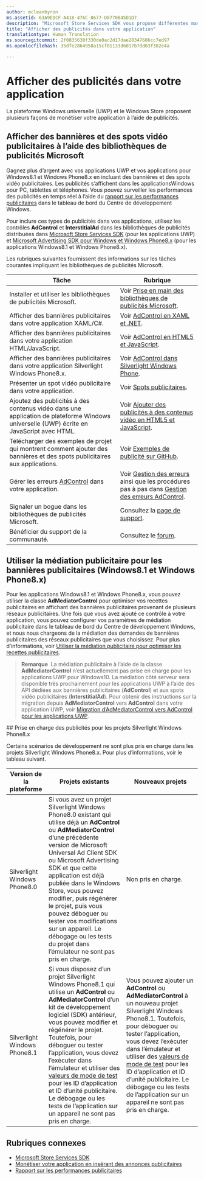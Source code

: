 ```yaml
---
author: mcleanbyron
ms.assetid: 63A9EDCF-A418-476C-8677-D8770B45D1D7
description: "Microsoft Store Services SDK vous propose différentes manières de monétiser votre application avec des publicités."
title: "Afficher des publicités dans votre application"
translationtype: Human Translation
ms.sourcegitcommit: 2f0835638f330de0ac2d17dae28347686cc7ed97
ms.openlocfilehash: 35dfe2864958a15cf01133d6017b7dd03f382e4a

---
```


# Afficher des publicités dans votre application


La plateforme Windows universelle (UWP) et le Windows Store proposent plusieurs façons de monétiser votre application à l’aide de publicités.

## Afficher des bannières et des spots vidéo publicitaires à l’aide des bibliothèques de publicités Microsoft

Gagnez plus d’argent avec vos applications UWP et vos applications pour Windows8.1 et Windows Phone8.x en incluant des bannières et des spots vidéo publicitaires. Les publicités s’affichent dans les applicationsWindows pour PC, tablettes et téléphones. Vous pouvez surveiller les performances des publicités en temps réel à l’aide du [rapport sur les performances publicitaires](../publish/advertising-performance-report.md) dans le tableau de bord du Centre de développement Windows.

Pour inclure ces types de publicités dans vos applications, utilisez les contrôles **AdControl** et **InterstitialAd** dans les bibliothèques de publicités distribuées dans [Microsoft Store Services SDK](http://aka.ms/store-em-sdk) (pour les applications UWP) et [Microsoft Advertising SDK pour Windows et Windows Phone8.x](http://aka.ms/store-8-sdk) (pour les applications Windows8.1 et Windows Phone8.x).


Les rubriques suivantes fournissent des informations sur les tâches courantes impliquant les bibliothèques de publicités Microsoft.

|  Tâche    | Rubrique |               
|----------|-------|
| Installer et utiliser les bibliothèques de publicités Microsoft.     | Voir [Prise en main des bibliothèques de publicités Microsoft](get-started-with-microsoft-advertising-libraries.md).        |
| Afficher des bannières publicitaires dans votre application XAML/C#.     | Voir [AdControl en XAML et .NET](adcontrol-in-xaml-and--net.md).        |
| Afficher des bannières publicitaires dans votre application HTML/JavaScript.     | Voir [AdControl en HTML5 et JavaScript](adcontrol-in-html-5-and-javascript.md).        |
| Afficher des bannières publicitaires dans votre application Silverlight Windows Phone8.x.     | Voir [AdControl dans Silverlight Windows Phone](adcontrol-in-windows-phone-silverlight.md).        |
| Présenter un spot vidéo publicitaire dans votre application.     | Voir [Spots publicitaires](interstitial-ads.md).       |
| Ajoutez des publicités à des contenus vidéo dans une application de plateforme Windows universelle (UWP) écrite en JavaScript avec HTML.   |  Voir [Ajouter des publicités à des contenus vidéo en HTML5 et JavaScript](add-advertisements-to-video-content.md).  |
| Télécharger des exemples de projet qui montrent comment ajouter des bannières et des spots publicitaires aux applications.     |Voir [Exemples de publicité sur GitHub](http://aka.ms/githubads).       |
| Gérer les erreurs [AdControl](https://msdn.microsoft.com/library/windows/apps/microsoft.advertising.winrt.ui.adcontrol.aspx) dans votre application.     | Voir [Gestion des erreurs](error-handling-with-advertising-libraries.md) ainsi que les procédures pas à pas dans [Gestion des erreurs AdControl](adcontrol-error-handling.md).       |
| Signaler un bogue dans les bibliothèques de publicités Microsoft.     | Consultez la [page de support](https://go.microsoft.com/fwlink/p/?LinkId=331508).        |
| Bénéficier du support de la communauté.     | Consultez le [forum](http://go.microsoft.com/fwlink/p/?LinkId=401266).       |

                            

## Utiliser la médiation publicitaire pour les bannières publicitaires (Windows8.1 et Windows Phone8.x)

Pour les applications Windows8.1 et Windows Phone8.x, vous pouvez utiliser la classe **AdMediatorControl** pour optimiser vos recettes publicitaires en affichant des bannières publicitaires provenant de plusieurs réseaux publicitaires. Une fois que vous avez ajouté ce contrôle à votre application, vous pouvez configurer vos paramètres de médiation publicitaire dans le tableau de bord du Centre de développement Windows, et nous nous chargeons de la médiation des demandes de bannières publicitaires des réseaux publicitaires que vous choisissez. Pour plus d’informations, voir [Utiliser la médiation publicitaire pour optimiser les recettes publicitaires](https://msdn.microsoft.com/library/windows/apps/xaml/dn864359.aspx).

>**Remarque**&nbsp;&nbsp;La médiation publicitaire à l’aide de la classe **AdMediatorControl** n’est actuellement pas prise en charge pour les applications UWP pour Windows10. La médiation côté serveur sera disponible très prochainement pour les applications UWP à l’aide des API dédiées aux bannières publicitaires (**AdControl**) et aux spots vidéo publicitaires (**InterstitialAd**). Pour obtenir des instructions sur la migration depuis **AdMediatorControl** vers **AdControl** dans votre application UWP, voir [Migration d’AdMediatorControl vers AdControl pour les applications UWP](migrate-from-admediatorcontrol-to-adcontrol.md).

<span id="silverlight_support"/>
## Prise en charge des publicités pour les projets Silverlight Windows Phone8.x

Certains scénarios de développement ne sont plus pris en charge dans les projets Silverlight Windows Phone8.x. Pour plus d’informations, voir le tableau suivant.

|  Version de la plateforme  |  Projets existants    |   Nouveaux projets  |
|-----------------|----------------|--------------|
| Silverlight Windows Phone8.0     |  Si vous avez un projet Silverlight Windows Phone8.0 existant qui utilise déjà un **AdControl** ou **AdMediatorControl** d’une précédente version de Microsoft Universal Ad Client SDK ou Microsoft Advertising SDK et que cette application est déjà publiée dans le Windows Store, vous pouvez modifier, puis régénérer le projet, puis vous pouvez déboguer ou tester vos modifications sur un appareil. Le débogage ou les tests du projet dans l’émulateur ne sont pas pris en charge.  |  Non pris en charge.  |
| Silverlight Windows Phone8.1    |  Si vous disposez d’un projet Silverlight Windows Phone8.1 qui utilise un **AdControl** ou **AdMediatorControl** d’un kit de développement logiciel (SDK) antérieur, vous pouvez modifier et régénérer le projet. Toutefois, pour déboguer ou tester l’application, vous devez l’exécuter dans l’émulateur et utiliser des [valeurs de mode de test](test-mode-values.md) pour les ID d’application et ID d’unité publicitaire. Le débogage ou les tests de l’application sur un appareil ne sont pas pris en charge.  |   Vous pouvez ajouter un **AdControl** ou **AdMediatorControl** à un nouveau projet Silverlight Windows Phone8.1. Toutefois, pour déboguer ou tester l’application, vous devez l’exécuter dans l’émulateur et utiliser des [valeurs de mode de test](test-mode-values.md) pour les ID d’application et ID d’unité publicitaire. Le débogage ou les tests de l’application sur un appareil ne sont pas pris en charge. |

## Rubriques connexes

* [Microsoft Store Services SDK](microsoft-store-services-sdk.md)
* [Monétiser votre application en insérant des annonces publicitaires](http://go.microsoft.com/fwlink/p/?LinkId=699559)
* [Rapport sur les performances publicitaires](../publish/advertising-performance-report.md)



<!--HONumber=Sep16_HO2-->


